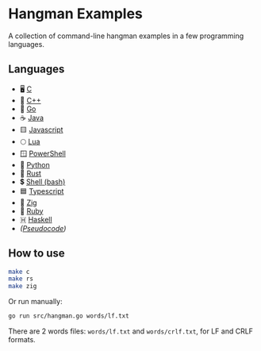 # Hangman Examples

A collection of command-line hangman examples in a few programming languages.

## Languages

- 🖥️ [C](./src/hangman.c)
- 💽 [C++](./src/hangman.cpp)
- 🐹 [Go](./src/hangman.go)
- ☕ [Java](./src/hangman.java)
- 🟨 [Javascript](./src/hangman.js)
- 🌕 [Lua](./src/hangman.lua)
- 🪟 [PowerShell](./src/hangman.ps1)
- 🐍 [Python](./src/hangman.py)
- 🦀 [Rust](./src/hangman.rs)
- 💲 [Shell (bash)](./src/hangman.sh)
- 🟦 [Typescript](./src/hangman.ts)
- 🦎 [Zig](./src/hangman.zig)
- 💎 [Ruby](./src/hangman.rb)
- 🇭 [Haskell](./src/hangman.hs)
- *([Pseudocode](./src/hangman.pseudo))*

<!-- - Common Lisp -->
<!-- - Kotlin -->

## How to use

```sh
make c
make rs
make zig
```

Or run manually:

```sh
go run src/hangman.go words/lf.txt
```

There are 2 words files: `words/lf.txt` and `words/crlf.txt`, for LF and CRLF formats.

<!-- ## Concepts implemented -->
<!--  -->
<!-- // todo -->
<!--  -->
<!-- ## Todo -->
<!--  -->
<!-- - Check character input is a letter -->



